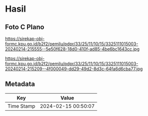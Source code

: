 # Hasil

## Foto C Plano

https://sirekap-obj-formc.kpu.go.id/b2f2/pemilu/pdpr/33/25/11/10/15/3325111015003-20240214-215555--5e50f628-18d0-410f-ad85-4be6bc1643cc.jpg

https://sirekap-obj-formc.kpu.go.id/b2f2/pemilu/pdpr/33/25/11/10/15/3325111015003-20240214-215209--4f000049-dd29-49d2-8d3c-64fa6d6cba77.jpg


## Metadata

| Key        | Value               |
| ---------- | ------------------- |
| Time Stamp | 2024-02-15 00:50:07 |




